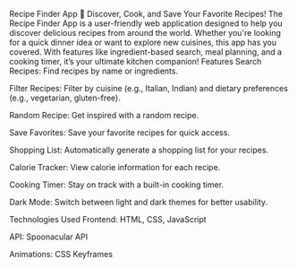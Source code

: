 Recipe Finder App
🍳 Discover, Cook, and Save Your Favorite Recipes!
The Recipe Finder App is a user-friendly web application designed to help you discover delicious recipes from around the world. Whether you're looking for a quick dinner idea or want to explore new cuisines, this app has you covered. With features like ingredient-based search, meal planning, and a cooking timer, it’s your ultimate kitchen companion!
Features
Search Recipes: Find recipes by name or ingredients.

Filter Recipes: Filter by cuisine (e.g., Italian, Indian) and dietary preferences (e.g., vegetarian, gluten-free).

Random Recipe: Get inspired with a random recipe.

Save Favorites: Save your favorite recipes for quick access.

Shopping List: Automatically generate a shopping list for your recipes.

Calorie Tracker: View calorie information for each recipe.

Cooking Timer: Stay on track with a built-in cooking timer.

Dark Mode: Switch between light and dark themes for better usability.

Technologies Used
Frontend: HTML, CSS, JavaScript

API: Spoonacular API

Animations: CSS Keyframes
